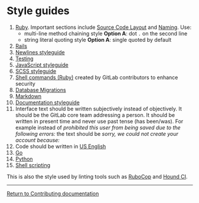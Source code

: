 # Style guides

1. [Ruby](https://github.com/rubocop-hq/ruby-style-guide).
   Important sections include [Source Code Layout][rss-source] and
   [Naming][rss-naming]. Use:
   - multi-line method chaining style **Option A**: dot `.` on the second line
   - string literal quoting style **Option A**: single quoted by default
1. [Rails](https://github.com/rubocop-hq/rails-style-guide)
1. [Newlines styleguide][newlines-styleguide]
1. [Testing][testing]
1. [JavaScript styleguide][js-styleguide]
1. [SCSS styleguide][scss-styleguide]
1. [Shell commands (Ruby)](../shell_commands.md) created by GitLab
   contributors to enhance security
1. [Database Migrations](../migration_style_guide.md)
1. [Markdown](https://cirosantilli.com/markdown-style-guide/)
1. [Documentation styleguide](../documentation/styleguide.md)
1. Interface text should be written subjectively instead of objectively. It
   should be the GitLab core team addressing a person. It should be written in
   present time and never use past tense (has been/was). For example instead
   of _prohibited this user from being saved due to the following errors:_ the
   text should be _sorry, we could not create your account because:_
1. Code should be written in [US English][us-english]
1. [Go](../go_guide/index.md)
1. [Python](../python_guide/index.md)
1. [Shell scripting](../shell_scripting_guide/index.md)

This is also the style used by linting tools such as
[RuboCop](https://github.com/rubocop-hq/rubocop) and [Hound CI](https://houndci.com).

---

[Return to Contributing documentation](index.md)

[rss-source]: https://github.com/rubocop-hq/ruby-style-guide/blob/master/README.adoc#source-code-layout
[rss-naming]: https://github.com/rubocop-hq/ruby-style-guide/blob/master/README.adoc#naming-conventions
[doc-guidelines]: ../documentation/index.md "Documentation guidelines"
[js-styleguide]: ../fe_guide/style_guide_js.md "JavaScript styleguide"
[scss-styleguide]: ../fe_guide/style_guide_scss.md "SCSS styleguide"
[newlines-styleguide]: ../newlines_styleguide.md "Newlines styleguide"
[testing]: ../testing_guide/index.md
[us-english]: https://en.wikipedia.org/wiki/American_English

